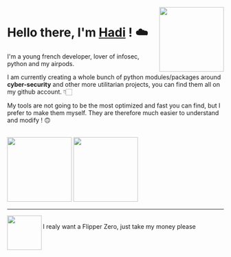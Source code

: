 <img align="right" style="width:150px;" src="https://media.giphy.com/media/WFZvB7VIXBgiz3oDXE/giphy.gif" />

# Hello there, I'm <a href="https://twitter.com/0x68616469/">Hadi</a> ! ☁️

I'm a young french developer, lover of infosec, python and my airpods.

<p>I am currently creating a whole bunch of python modules/packages around <strong>cyber-security</strong> and other more utilitarian projects, you can find them all on my github account. 👇🏻</p>

<p>My tools are not going to be the most optimized and fast you can find, but I prefer to make them myself. They are therefore much easier to understand and modify ! 🙃<br><br></p>

<p>
  <img height="150em" src="https://github-readme-stats.vercel.app/api?username=0x68616469&show_icons=true&hide_border=true&&count_private=true&include_all_commits=true" />
  <img height="150em" src="https://github-readme-stats.vercel.app/api/top-langs/?username=0x68616469&show_icons=true&hide_border=true&layout=compact&langs_count=8"/>
</p>

<hr>

<img align="left" style="width:80px;" src="https://media.giphy.com/media/WOlCwQvGyHNd7eRAwZ/giphy.gif" />
<p><br>I realy want a Flipper Zero, just take my money please </p>
